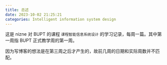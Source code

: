 ```yaml
---
title: 总述
date: 2023-10-02 21:25:21
categories: Intelligent information system design
---
```

这是 nizne 对 BUPT 的课程 `课程智能信息系统设计` 的学习记录，每周一篇。其中第一周指 BUPT 正式教学周的第一周。

因为写博客的想法是在第三周之后才产生的，故前几周的日期和实际周数并不匹配。
